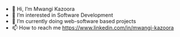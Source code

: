 - 👋 Hi, I’m Mwangi Kazoora
- 👀 I’m interested in Software Development
- 💯 I’m currently doing web-software based projects
- 📫 How to reach me https://www.linkedin.com/in/mwangi-kazoora
